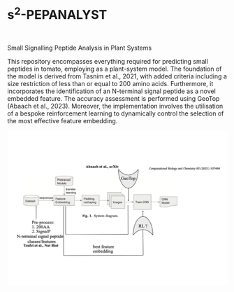 # s<sup>2</sup>-PEPANALYST
<p align="left">
  <a href="https://choosealicense.com/licenses/gpl-3.0/">
    <img src="https://img.shields.io/badge/License-GPLv3-green" alt="">
  </a>
</p>

Small Signalling Peptide Analysis in Plant Systems

This repository encompasses everything required for predicting small peptides in tomato, employing as a plant-system model. The foundation of the model is derived from Tasnim et al., 2021, with added criteria including a size restriction of less than or equal to 200 amino acids. Furthermore, it incorporates the identification of an N-terminal signal peptide as a novel embedded feature. 
The accuracy assessment is performed using GeoTop (Abaach et al., 2023). Moreover, the implementation involves the utilisation of a bespoke reinforcement learning to dynamically control the selection of the most effective feature embedding.

![workflow_s2pepanalyst](https://github.com/MorillaLab/s2-PEPANALYST/blob/main/sPEPANALYST.png)
